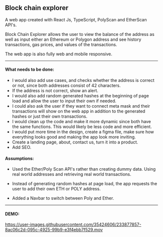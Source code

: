## Block chain explorer

A web app created with React Js, TypeScript, PolyScan and EtherScan API's.

Block Chain Explorer allows the user to view the balance of the address as well as input either an Ethereum or Polygon address and see history transactions, gas prices, and values of the transactions.

The web app is also fully web and mobile responsive.

---
#### What needs to be done:
- I would also add use cases, and checks whether the address is correct or not, since both addresses consist of 42 characters.
- If the address is not correct, show an alert.
- I would also add random generated hashes at the beginning of page load and allow the user to input their own if needed.
- I could also ask the user if they want to connect meta mask and their transactions will show on the web app in addition to the generated hashes or just their own transactions.
- I would clean up the code and make it more dynamic since both have the same functions.
This would likely be less code and more efficient.
- I would put more time in the design, create a figma file, make sure how everything looks good and making the app look more inviting.
- Create a landing page, about, contact us, turn it into a product.
- Add SEO.

#### Assumptions:
- Used the Ether/Poly Scan API's rather than creating dummy data. Using real world addresses and retrieving real world transactions.

- Instead of generating random hashes at page load, the app requests the user to add their own ETH or POLY address.

- Added a Navbar to switch between Poly and Ether.

---

#### DEMO:



https://user-images.githubusercontent.com/35424606/233877857-8ac06c2d-095c-4925-99b9-e3f4ebb7f529.mov








